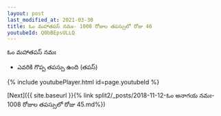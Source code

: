 ```yaml
---
layout: post
last_modified_at: 2021-03-30
title: ఓం మహాతపస్ నమః- 1008 రోజుల తపస్సులో రోజు 46
youtubeId: Q0bBEpsULLQ
---
```

 
 
 ఓం మహాతపస్ నమః  
 
 -  ఎవరికి గొప్ప తపస్సు ఉంది (తపస్) 
 
  
 
  
 
 
 
 
 
 


{% include youtubePlayer.html id=page.youtubeId %}
 
[Next]({{ site.baseurl }}{% link  split2/_posts/2018-11-12-ఓం అనాగయ నమః- 1008 రోజుల తపస్సులో రోజు 45.md%})
 
